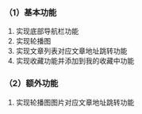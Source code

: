 ### （1）**基本功能**

1. 实现底部导航栏功能
2. 实现轮播图
3. 实现文章列表对应文章地址跳转功能
4. 实现收藏功能并添加到我的收藏中功能

### （2）**额外功能**

1. 实现轮播图图片对应文章地址跳转功能
